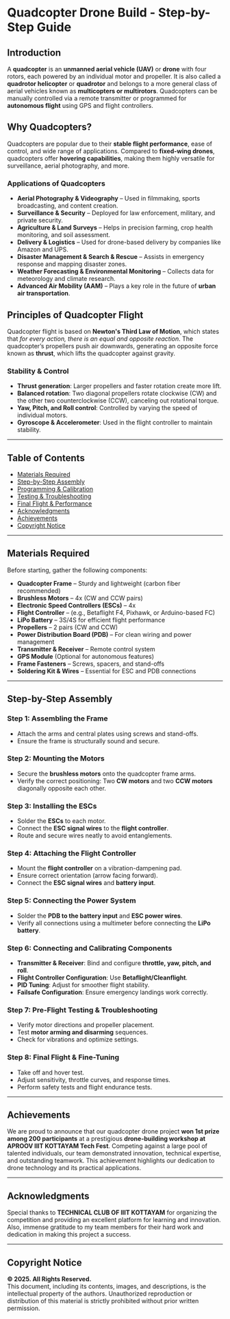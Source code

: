 # Quadcopter Drone Build - Step-by-Step Guide 

## Introduction

A **quadcopter** is an **unmanned aerial vehicle (UAV)** or **drone** with four rotors, each powered by an individual motor and propeller. It is also called a **quadrotor helicopter** or **quadrotor** and belongs to a more general class of aerial vehicles known as **multicopters or multirotors**. Quadcopters can be manually controlled via a remote transmitter or programmed for **autonomous flight** using GPS and flight controllers.

## Why Quadcopters?

Quadcopters are popular due to their **stable flight performance**, ease of control, and wide range of applications. Compared to **fixed-wing drones**, quadcopters offer **hovering capabilities**, making them highly versatile for surveillance, aerial photography, and more.

### Applications of Quadcopters

- **Aerial Photography & Videography** – Used in filmmaking, sports broadcasting, and content creation.
- **Surveillance & Security** – Deployed for law enforcement, military, and private security.
- **Agriculture & Land Surveys** – Helps in precision farming, crop health monitoring, and soil assessment.
- **Delivery & Logistics** – Used for drone-based delivery by companies like Amazon and UPS.
- **Disaster Management & Search & Rescue** – Assists in emergency response and mapping disaster zones.
- **Weather Forecasting & Environmental Monitoring** – Collects data for meteorology and climate research.
- **Advanced Air Mobility (AAM)** – Plays a key role in the future of **urban air transportation**.

## Principles of Quadcopter Flight

Quadcopter flight is based on **Newton's Third Law of Motion**, which states that *for every action, there is an equal and opposite reaction*. The quadcopter’s propellers push air downwards, generating an opposite force known as **thrust**, which lifts the quadcopter against gravity.

### Stability & Control

- **Thrust generation**: Larger propellers and faster rotation create more lift.
- **Balanced rotation**: Two diagonal propellers rotate clockwise (CW) and the other two counterclockwise (CCW), canceling out rotational torque.
- **Yaw, Pitch, and Roll control**: Controlled by varying the speed of individual motors.
- **Gyroscope & Accelerometer**: Used in the flight controller to maintain stability.

---

## Table of Contents

- [Materials Required](#materials-required)
- [Step-by-Step Assembly](#step-by-step-assembly)
- [Programming & Calibration](#programming--calibration)
- [Testing & Troubleshooting](#testing--troubleshooting)
- [Final Flight & Performance](#final-flight--performance)
- [Acknowledgments](#acknowledgments)
- [Achievements](#achievements)
- [Copyright Notice](#copyright-notice)

---

## Materials Required

Before starting, gather the following components:

- **Quadcopter Frame** – Sturdy and lightweight (carbon fiber recommended)
- **Brushless Motors** – 4x (CW and CCW pairs)
- **Electronic Speed Controllers (ESCs)** – 4x
- **Flight Controller** – (e.g., Betaflight F4, Pixhawk, or Arduino-based FC)
- **LiPo Battery** – 3S/4S for efficient flight performance
- **Propellers** – 2 pairs (CW and CCW)
- **Power Distribution Board (PDB)** – For clean wiring and power management
- **Transmitter & Receiver** – Remote control system
- **GPS Module** (Optional for autonomous features)
- **Frame Fasteners** – Screws, spacers, and stand-offs
- **Soldering Kit & Wires** – Essential for ESC and PDB connections

---

## Step-by-Step Assembly

### Step 1: Assembling the Frame

- Attach the arms and central plates using screws and stand-offs.
- Ensure the frame is structurally sound and secure.

### Step 2: Mounting the Motors

- Secure the **brushless motors** onto the quadcopter frame arms.
- Verify the correct positioning: Two **CW motors** and two **CCW motors** diagonally opposite each other.

### Step 3: Installing the ESCs

- Solder the **ESCs** to each motor.
- Connect the **ESC signal wires** to the **flight controller**.
- Route and secure wires neatly to avoid entanglements.

### Step 4: Attaching the Flight Controller

- Mount the **flight controller** on a vibration-dampening pad.
- Ensure correct orientation (arrow facing forward).
- Connect the **ESC signal wires** and **battery input**.

### Step 5: Connecting the Power System

- Solder the **PDB to the battery input** and **ESC power wires**.
- Verify all connections using a multimeter before connecting the **LiPo battery**.

### Step 6: Connecting and Calibrating Components

- **Transmitter & Receiver**: Bind and configure **throttle, yaw, pitch, and roll**.
- **Flight Controller Configuration**: Use **Betaflight/Cleanflight**.
- **PID Tuning**: Adjust for smoother flight stability.
- **Failsafe Configuration**: Ensure emergency landings work correctly.

### Step 7: Pre-Flight Testing & Troubleshooting

- Verify motor directions and propeller placement.
- Test **motor arming and disarming** sequences.
- Check for vibrations and optimize settings.

### Step 8: Final Flight & Fine-Tuning

- Take off and hover test.
- Adjust sensitivity, throttle curves, and response times.
- Perform safety tests and flight endurance tests.

---

## Achievements

We are proud to announce that our quadcopter drone project **won 1st prize among 200 participants** at a prestigious **drone-building workshop at APROOV IIIT KOTTAYAM Tech Fest**. Competing against a large pool of talented individuals, our team demonstrated innovation, technical expertise, and outstanding teamwork. This achievement highlights our dedication to drone technology and its practical applications.

---

## Acknowledgments

Special thanks to **TECHNICAL CLUB OF IIIT KOTTAYAM** for organizing the competition and providing an excellent platform for learning and innovation. Also, immense gratitude to my team members for their hard work and dedication in making this project a success.

---

## Copyright Notice

**© 2025. All Rights Reserved.**  
This document, including its contents, images, and descriptions, is the intellectual property of the authors. Unauthorized reproduction or distribution of this material is strictly prohibited without prior written permission.
